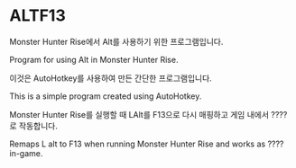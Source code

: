 # ALTF13
Monster Hunter Rise에서 Alt를 사용하기 위한 프로그램입니다.

Program for using Alt in Monster Hunter Rise.

이것은 AutoHotkey를 사용하여 만든 간단한 프로그램입니다.

This is a simple program created using AutoHotkey.

Monster Hunter Rise를 실행할 때 LAlt를 F13으로 다시 매핑하고 게임 내에서 ????로 작동합니다.

Remaps L alt to F13 when running Monster Hunter Rise and works as ???? in-game.
